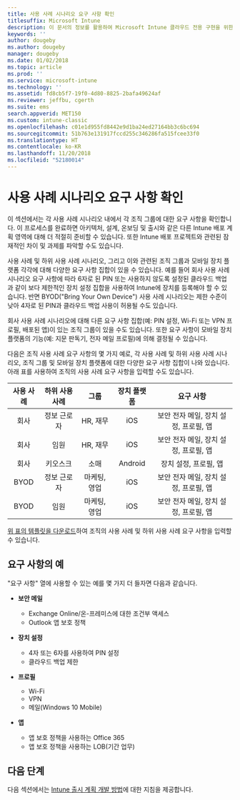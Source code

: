 ```yaml
---
title: 사용 사례 시나리오 요구 사항 확인
titlesuffix: Microsoft Intune
description: 이 문서의 정보를 활용하여 Microsoft Intune 클라우드 전용 구현을 위한 Intune 사용 사례 및 하위 사용 사례 시나리오 요구 사항을 확인할 수 있습니다.
keywords: ''
author: dougeby
ms.author: dougeby
manager: dougeby
ms.date: 01/02/2018
ms.topic: article
ms.prod: ''
ms.service: microsoft-intune
ms.technology: ''
ms.assetid: fd8cb5f7-19f0-4d80-8825-2bafa49624af
ms.reviewer: jeffbu, cgerth
ms.suite: ems
search.appverid: MET150
ms.custom: intune-classic
ms.openlocfilehash: c01e1d955fd8442e9d1ba24ed27164bb3c6bc694
ms.sourcegitcommit: 51b763e131917fccd255c346286fa515fcee33f0
ms.translationtype: HT
ms.contentlocale: ko-KR
ms.lasthandoff: 11/20/2018
ms.locfileid: "52180014"
---
```

# <a name="determine-use-case-scenario-requirements"></a>사용 사례 시나리오 요구 사항 확인

이 섹션에서는 각 사용 사례 시나리오 내에서 각 조직 그룹에 대한 요구 사항을 확인합니다. 이 프로세스를 완료하면 아키텍처, 설계, 온보딩 및 출시와 같은 다른 Intune 배포 계획 영역에 대해 더 적절히 준비할 수 있습니다. 또한 Intune 배포 프로젝트와 관련된 잠재적인 차이 및 과제를 파악할 수도 있습니다.

사용 사례 및 하위 사용 사례 시나리오, 그리고 이와 관련된 조직 그룹과 모바일 장치 플랫폼 각각에 대해 다양한 요구 사항 집합이 있을 수 있습니다. 예를 들어 회사 사용 사례 시나리오 요구 사항에 따라 6자로 된 PIN 또는 사용하지 않도록 설정된 클라우드 백업과 같이 보다 제한적인 장치 설정 집합을 사용하여 Intune에 장치를 등록해야 할 수 있습니다. 반면 BYOD("Bring Your Own Device") 사용 사례 시나리오는 제한 수준이 낮아 4자로 된 PIN과 클라우드 백업 사용이 허용될 수도 있습니다.

회사 사용 사례 시나리오에 대해 다른 요구 사항 집합(예: PIN 설정, Wi-Fi 또는 VPN 프로필, 배포된 앱)이 있는 조직 그룹이 있을 수도 있습니다. 또한 요구 사항이 모바일 장치 플랫폼의 기능(예: 지문 판독기, 전자 메일 프로필)에 의해 결정될 수 있습니다.

다음은 조직 사용 사례 요구 사항의 몇 가지 예로, 각 사용 사례 및 하위 사용 사례 시나리오, 조직 그룹 및 모바일 장치 플랫폼에 대한 다양한 요구 사항 집합이 나와 있습니다. 아래 표를 사용하여 조직의 사용 사례 요구 사항을 입력할 수도 있습니다.

| **사용 사례** | **하위 사용 사례** | **그룹** | **장치 플랫폼** | **요구 사항** |
|:---:|:---:|:---:|:---:|:---:|
| 회사 | 정보 근로자 | HR, 재무 | iOS | 보안 전자 메일, 장치 설정, 프로필, 앱 |                                                          
| 회사 | 임원 | HR, 재무 | iOS | 보안 전자 메일, 장치 설정, 프로필, 앱 |                                                         
| 회사 | 키오스크 | 소매 | Android | 장치 설정, 프로필, 앱 |
| BYOD | 정보 근로자 | 마케팅, 영업 | iOS | 보안 전자 메일, 장치 설정, 프로필, 앱 |                                                         
| BYOD | 임원 | 마케팅, 영업 | iOS | 보안 전자 메일, 장치 설정, 프로필, 앱 |

[위 표의 템플릿을 다운로드](https://gallery.technet.microsoft.com/Intune-deployment-planning-fae156c2?redir=0)하여 조직의 사용 사례 및 하위 사용 사례 요구 사항을 입력할 수 있습니다.


## <a name="examples-of-requirements"></a>요구 사항의 예

"요구 사항" 열에 사용할 수 있는 예를 몇 가지 더 들자면 다음과 같습니다.

- **보안 메일**
    - Exchange Online/온-프레미스에 대한 조건부 액세스
    - Outlook 앱 보호 정책

- **장치 설정**
    - 4자 또는 6자를 사용하여 PIN 설정
    - 클라우드 백업 제한

- **프로필**
    - Wi-Fi
    - VPN
    - 메일(Windows 10 Mobile)

- **앱**
    - 앱 보호 정책을 사용하는 Office 365
    - 앱 보호 정책을 사용하는 LOB(기간 업무)

## <a name="next-steps"></a>다음 단계

다음 섹션에서는 [Intune 출시 계획 개발 방법](planning-guide-rollout-plan.md)에 대한 지침을 제공합니다.
